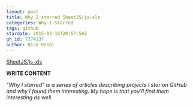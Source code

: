 ```yaml
---
layout: post
title: Why I starred SheetJS/js-xls
categories: Why-I-Starred
tags: github
stardate: 2015-03-16T20:57:50Z
gh_id: 7374137
author: Nick Peihl
---
```


[SheetJS/js-xls](https://github.com/SheetJS/js-xls)

**WRITE CONTENT**

*"Why I starred" is a series of articles describing projects I star on GitHub and why I found them interesting. My hope is that you'll find them interesting as well.*

